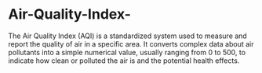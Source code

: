 # Air-Quality-Index-
The Air Quality Index (AQI) is a standardized system used to measure and report the quality of air in a specific area. It converts complex data about air pollutants into a simple numerical value, usually ranging from 0 to 500, to indicate how clean or polluted the air is and the potential health effects.
